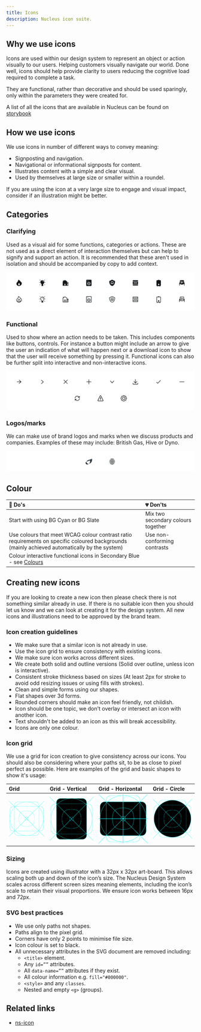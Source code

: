 ```yaml
---
title: Icons
description: Nucleus icon suite.
---
```


## Why we use icons

Icons are used within our design system to represent an object or action visually to our users. Helping customers visually navigate our world. Done well, icons should help provide clarity to users reducing the cognitive load required to complete a task.

They are functional, rather than decorative and should be used sparingly, only within the parameters they were created for.

A list of all the icons that are available in Nucleus can be found on [storybook](https://www.britishgas.co.uk/nucleus/demo/index.html?path=/story/components-ns-icon--all-icons)

## How we use icons

We use icons in number of different ways to convey meaning:

* Signposting and navigation.
* Navigational or informational signposts for content.
* Illustrates content with a simple and clear visual.
* Used by themselves at large size or smaller within a roundel.

If you are using the icon at a very large size to engage and visual impact, consider if an illustration might be better.

## Categories

### Clarifying

Used as a visual aid for some functions, categories or actions. These are not used as a direct element of interaction themselves but can help to signify and support an action. It is recommended that these aren't used in isolation and should be accompanied by copy to add context.

![Nucleus icons](images/icons/clarifying.webp)

### Functional

Used to show where an action needs to be taken. This includes components like buttons, controls. For instance a button might include an arrow to give the user an indication of what will happen next or a download icon to show that the user will receive something by pressing it. Functional icons can also be further split into interactive and non-interactive icons.

![Nucleus functional icons](images/icons/functional.webp)

### Logos/marks

We can make use of brand logos and marks when we discuss products and companies. Examples of these may include: British Gas, Hive or Dyno.

![Nucleus logo icons](images/icons/logos-marks.webp)

## Colour

| 💚 Do's | 💔 Don'ts |
| :--- | :--- |
| Start with using BG Cyan or BG Slate | Mix two secondary colours together |
| Use colours that meet WCAG colour contrast ratio requirements on specific coloured backgrounds (mainly achieved automatically by the system) | Use non-conforming contrasts |
| Colour interactive functional icons in Secondary Blue - see [Colours](https://foundations/colours.md)|  |

## Creating new icons

If you are looking to create a new icon then please check there is not something similar already in use. If there is no suitable icon then you should let us know and we can look at creating it for the design system. All new icons and illustrations need to be approved by the brand team.

### Icon creation guidelines

- We make sure that a similar icon is not already in use.
- Use the icon grid to ensure consistency with existing icons.
- We make sure icon works across different sizes.
- We create both solid and outline versions (Solid over outline, unless icon is interactive).
- Consistent stroke thickness based on sizes (At least 2px for stroke to avoid odd resizing issues or using fills with strokes).
- Clean and simple forms using our shapes.
- Flat shapes over 3d forms.
- Rounded corners should make an icon feel friendly, not childish.
- Icon should be one topic, we don't overlay or intersect an icon with another icon.
- Text shouldn't be added to an icon as this will break accessibility.
- Icons are only one colour.

### Icon grid

We use a grid for icon creation to give consistency across our icons. You should also be considering where your paths sit, to be as close to pixel perfect as possible. Here are examples of the grid and basic shapes to show it's usage:

| Grid | Grid - Vertical | Grid - Horizontal | Grid - Circle |
| :--- | :--- | :--- | :--- |
| ![Grid for creating icons](images/icons/grid-naked.webp) | ![Grid with vertical highlight for creating icons](images/icons/grid-vertical.webp) | ![Grid with horizontal highlight for creating icons](images/icons/grid-horizontal.webp) | ![Grid with circle highlight for creating icons](images/icons/grid-circle.webp) |

### Sizing

Icons are created using illustrator with a 32px x 32px art-board. This allows scaling both up and down of the icon’s size. The Nucleus Design System scales across different screen sizes meaning elements, including the icon’s scale to retain their visual proportions. We ensure icon works between 16px and 72px.

### SVG best practices

- We use only paths not shapes.
- Paths align to the pixel grid.
- Corners have only 2 points to minimise file size.
- Icon colour is set to black.
- All unnecessary attributes in the SVG document are removed including:
   * `<title>` element.
   * Any `id=””` attributes.
   * All `data-name=””` attributes if they exist.
   * All colour information e.g. `fill="#000000"`.
   * `<style>` and any `classes`.
   * Nested and empty `<g>` (groups).
   
## Related links

* [ns-icon](https://components/ns-icon.md)
